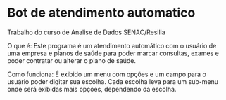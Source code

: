# Bot de atendimento automatico
 Trabalho do curso de Analise de Dados SENAC/Resilia

O que é:
Este programa é um atendimento automático com o usuário de uma empresa e planos de saúde para poder marcar consultas, exames e poder contratar ou alterar o plano de saúde.

Como funciona:
É exibido um menu com opções e um campo para o usuário poder digitar sua escolha.
Cada escolha leva para um sub-menu onde será exibidas mais opções, dependendo da escolha.
